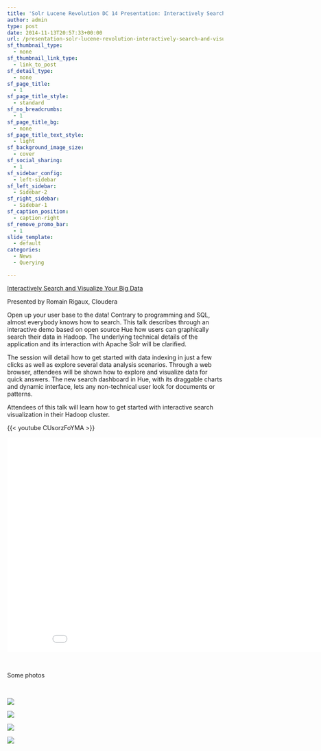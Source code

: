 ```yaml
---
title: 'Solr Lucene Revolution DC 14 Presentation: Interactively Search and Visualize Your Big Data'
author: admin
type: post
date: 2014-11-13T20:57:33+00:00
url: /presentation-solr-lucene-revolution-interactively-search-and-visualize-your-big-data/
sf_thumbnail_type:
  - none
sf_thumbnail_link_type:
  - link_to_post
sf_detail_type:
  - none
sf_page_title:
  - 1
sf_page_title_style:
  - standard
sf_no_breadcrumbs:
  - 1
sf_page_title_bg:
  - none
sf_page_title_text_style:
  - light
sf_background_image_size:
  - cover
sf_social_sharing:
  - 1
sf_sidebar_config:
  - left-sidebar
sf_left_sidebar:
  - Sidebar-2
sf_right_sidebar:
  - Sidebar-1
sf_caption_position:
  - caption-right
sf_remove_promo_bar:
  - 1
slide_template:
  - default
categories:
  - News
  - Querying

---
```

[Interactively Search and Visualize Your Big Data][1]

Presented by Romain Rigaux, Cloudera

Open up your user base to the data! Contrary to programming and SQL, almost everybody knows how to search. This talk describes through an interactive demo based on open source Hue how users can graphically search their data in Hadoop. The underlying technical details of the application and its interaction with Apache Solr will be clarified.

The session will detail how to get started with data indexing in just a few clicks as well as explore several data analysis scenarios. Through a web browser, attendees will be shown how to explore and visualize data for quick answers. The new search dashboard in Hue, with its draggable charts and dynamic interface, lets any non-technical user look for documents or patterns.

Attendees of this talk will learn how to get started with interactive search visualization in their Hadoop cluster.

{{< youtube CUsorzFoYMA >}}

<iframe src="//www.slideshare.net/slideshow/embed_code/41528732" width="900" height="500" frameborder="0" marginwidth="0" marginheight="0" scrolling="no"></iframe>

&nbsp;

Some photos

&nbsp;

[<img src="https://cdn.gethue.com/uploads/2014/11/photo-4-1024x768.jpg"  />][2]

[<img src="https://cdn.gethue.com/uploads/2014/11/taxi-demo-1024x599.png" />][3]

[<img src="https://cdn.gethue.com/uploads/2014/11/photo-1-1024x768.jpg"  />][4]

[<img src="https://cdn.gethue.com/uploads/2014/11/photo-3-e1415978708579-768x1024.jpg"  />][5]

 [1]: http://lucenerevolution.org/presentations/#interactively-search-and-visualize-your-big-data
 [2]: https://cdn.gethue.com/uploads/2014/11/photo-4.jpg
 [3]: https://cdn.gethue.com/uploads/2014/11/taxi-demo.png
 [4]: https://cdn.gethue.com/uploads/2014/11/photo-1.jpg
 [5]: https://cdn.gethue.com/uploads/2014/11/photo-3-e1415978708579.jpg
